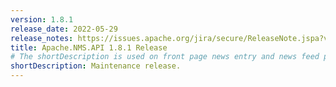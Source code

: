 ```yaml
---
version: 1.8.1
release_date: 2022-05-29
release_notes: https://issues.apache.org/jira/secure/ReleaseNote.jspa?version=12349546&styleName=&projectId=12311201&Create=Create&atl_token=A5KQ-2QAV-T4JA-FDED_ed4974105fc0907a610ea3bcd3a0d26fc996a2d4_lout
title: Apache.NMS.API 1.8.1 Release
# The shortDescription is used on front page news entry and news feed pages
shortDescription: Maintenance release.
---
```

